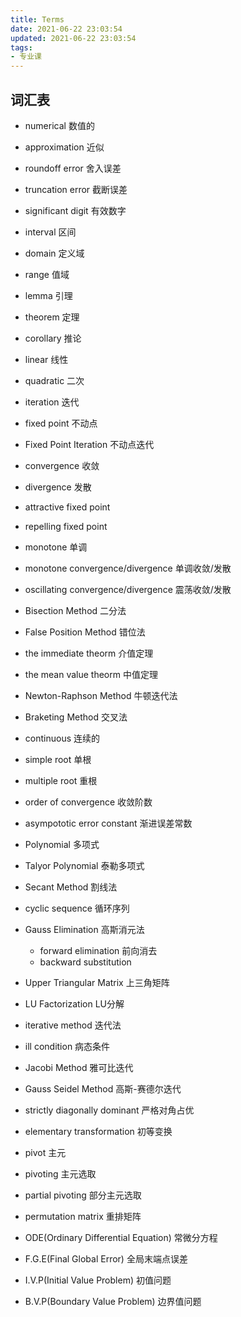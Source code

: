 ```yaml
---
title: Terms
date: 2021-06-22 23:03:54
updated: 2021-06-22 23:03:54
tags:
- 专业课
---
```

## 词汇表
- numerical 数值的
- approximation 近似
- roundoff error 舍入误差
- truncation error 截断误差
- significant digit 有效数字
- interval 区间
- domain 定义域
- range 值域
- lemma 引理
- theorem 定理
- corollary 推论
- linear 线性
- quadratic 二次
- iteration 迭代
- fixed point 不动点
- Fixed Point Iteration 不动点迭代
- convergence 收敛
- divergence 发散
- attractive fixed point
- repelling fixed point
- monotone 单调
- monotone convergence/divergence 单调收敛/发散
- oscillating convergence/divergence 震荡收敛/发散
- Bisection Method 二分法
- False Position Method 错位法
- the immediate theorm 介值定理
- the mean value theorm 中值定理
- Newton-Raphson Method 牛顿迭代法
- Braketing Method 交叉法
- continuous 连续的
- simple root 单根
- multiple root 重根
- order of convergence 收敛阶数
- asympototic error constant 渐进误差常数
- Polynomial 多项式
- Talyor Polynomial 泰勒多项式
- Secant Method 割线法
- cyclic sequence 循环序列
- Gauss Elimination 高斯消元法
  - forward elimination 前向消去
  - backward substitution
- Upper Triangular Matrix 上三角矩阵
- LU Factorization LU分解
- iterative method 迭代法
- ill condition 病态条件
- Jacobi Method 雅可比迭代
- Gauss Seidel Method 高斯-赛德尔迭代
- strictly diagonally dominant 严格对角占优
- elementary transformation 初等变换
- pivot 主元
- pivoting 主元选取
- partial pivoting 部分主元选取
- permutation matrix 重排矩阵


- ODE(Ordinary Differential Equation) 常微分方程
- F.G.E(Final Global Error) 全局末端点误差
- I.V.P(Initial Value Problem) 初值问题
- B.V.P(Boundary Value Problem) 边界值问题